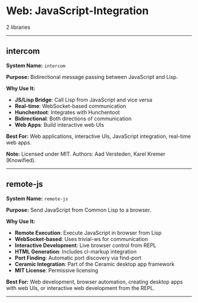# Web: JavaScript-Integration

2 libraries

---

## intercom

**System Name:** `intercom`

**Purpose:** Bidirectional message passing between JavaScript and Lisp.

**Why Use It:**
- **JS/Lisp Bridge**: Call Lisp from JavaScript and vice versa
- **Real-time**: WebSocket-based communication
- **Hunchentoot**: Integrates with Hunchentoot
- **Bidirectional**: Both directions of communication
- **Web Apps**: Build interactive web UIs

**Best For:** Web applications, interactive UIs, JavaScript integration, real-time web apps.

**Note:** Licensed under MIT. Authors: Aad Versteden, Karel Kremer (Knowified).

---


## remote-js

**System Name:** `remote-js`

**Purpose:** Send JavaScript from Common Lisp to a browser.

**Why Use It:**
- **Remote Execution**: Execute JavaScript in browser from Lisp
- **WebSocket-based**: Uses trivial-ws for communication
- **Interactive Development**: Live browser control from REPL
- **HTML Generation**: Includes cl-markup integration
- **Port Finding**: Automatic port discovery via find-port
- **Ceramic Integration**: Part of the Ceramic desktop app framework
- **MIT License**: Permissive licensing

**Best For:** Web development, browser automation, creating desktop apps with web UIs, or interactive web development from the REPL.

---


